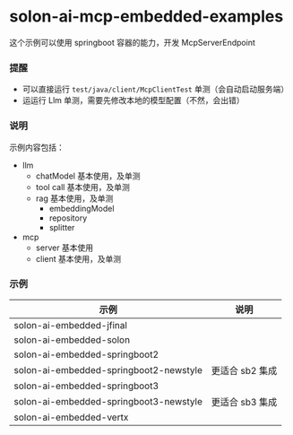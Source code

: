 # solon-ai-mcp-embedded-examples

这个示例可以使用 springboot 容器的能力，开发 McpServerEndpoint


### 提醒

* 可以直接运行 `test/java/client/McpClientTest` 单测（会自动启动服务端）
* 运运行 Llm 单测，需要先修改本地的模型配置（不然，会出错）


### 说明

示例内容包括：

* llm
    * chatModel 基本使用，及单测
    * tool call 基本使用，及单测
    * rag 基本使用，及单测
        * embeddingModel
        * repository
        * splitter
* mcp
    * server 基本使用
    * client 基本使用，及单测


### 示例

| 示例                                     | 说明         |
|----------------------------------------|------------|
| solon-ai-embedded-jfinal             |            |
| solon-ai-embedded-solon              |            |
| solon-ai-embedded-springboot2        |            |
| solon-ai-embedded-springboot2-newstyle | 更适合 sb2 集成 |
| solon-ai-embedded-springboot3        |            |
| solon-ai-embedded-springboot3-newstyle | 更适合 sb3 集成 |
| solon-ai-embedded-vertx             |            |